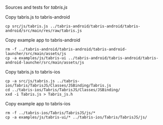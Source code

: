 
Sources and tests for *tabris.js*

Copy tabris.js to tabris-android

    cp src/js/tabris.js ../tabris-android/tabris-android/tabris-android/src/main/res/raw/tabris.js

Copy example app to tabris-android

    rm -f ../tabris-android/tabris-android/tabris-android-launcher/src/main/assets/js
    cp -a examples/js/tabris-ui ../tabris-android/tabris-android/tabris-android-launcher/src/main/assets/js

Copy tabris.js to tabris-ios

    cp -a src/js/tabris.js ../tabris-ios/Tabris/TabrisJS/Classes/JSBinding/Tabris.js
    cd ../tabris-ios/Tabris/TabrisJS/Classes/JSBinding/
    xxd -i Tabris.js > Tabris_js.h
		
Copy example app to tabris-ios

    rm -f ../tabris-ios/Tabris/TabrisJS/js/*
    cp -a examples/js/tabris-ui/* ../tabris-ios/Tabris/TabrisJS/js/
